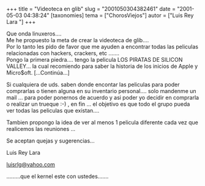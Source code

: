 +++
title = "Videoteca en glib"
slug = "2001050304382461"
date = "2001-05-03 04:38:24"
[taxonomies]
tema = ["ChorosViejos"]
autor = ["Luis Rey Lara "]
+++

Que onda linuxeros....  
Me he propuesto la meta de crear la videoteca de glib....  
Por lo tanto les pido de favor que me ayuden a encontrar todas las
peliculas relacionadas con hackers, crackers, etc .......  
Pongo la primera piedra.... tengo la pelicula LOS PIRATAS DE SILICON
VALLEY... la cual recomiendo para saber la historia de los inicios de
Apple y Micro$oft. \[...Continúa...\]

<!-- more -->
Si cualquiera de uds. saben donde encontar las peliculas para poder
comprarlas o tienen alguna en su inventario personal.... solo mandenme
un mail ... para poder ponernos de acuerdo y asi poder yo decidir en
comprarla o realizar un trueque :-) , en fin ... el objetivo es que todo
el grupo pueda ver todas las peliculas que existan....

Tambien propongo la idea de ver al menos 1 pelicula diferente cada vez
que realicemos las reuniones ...

Se aceptan quejas y sugerencias...

Luis Rey Lara

luisrlg@yahoo.com

.........que el kernel este con ustedes.......

